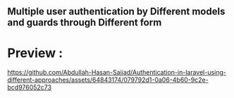 ## Multiple user authentication by Different models and guards through Different form

<h1>Preview : </h1> 

https://github.com/Abdullah-Hasan-Sajjad/Authentication-in-laravel-using-different-approaches/assets/64843174/079792d1-0a06-4b60-9c2e-bcd976052c73



